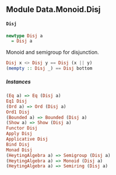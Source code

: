 ## Module Data.Monoid.Disj

#### `Disj`

``` purescript
newtype Disj a
  = Disj a
```

Monoid and semigroup for disjunction.

``` purescript
Disj x <> Disj y == Disj (x || y)
(mempty :: Disj _) == Disj bottom
```

##### Instances
``` purescript
(Eq a) => Eq (Disj a)
Eq1 Disj
(Ord a) => Ord (Disj a)
Ord1 Disj
(Bounded a) => Bounded (Disj a)
(Show a) => Show (Disj a)
Functor Disj
Apply Disj
Applicative Disj
Bind Disj
Monad Disj
(HeytingAlgebra a) => Semigroup (Disj a)
(HeytingAlgebra a) => Monoid (Disj a)
(HeytingAlgebra a) => Semiring (Disj a)
```


